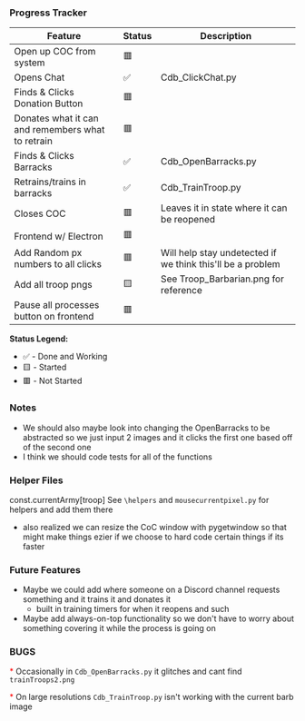 ### Progress Tracker

| Feature                                           | Status | Description                                                |
| ------------------------------------------------- | ------ | ---------------------------------------------------------- |
| Open up COC from system                           | 🟥     |                                                            |
| Opens Chat                                        | ✅     | Cdb_ClickChat.py                                           |
| Finds & Clicks Donation Button                    | 🟥     |                                                            |
| Donates what it can and remembers what to retrain | 🟥     |                                                            |
| Finds & Clicks Barracks                           | ✅     | Cdb_OpenBarracks.py                                        |
| Retrains/trains in barracks                       | ✅     | Cdb_TrainTroop.py                                          |
| Closes COC                                        | 🟥     | Leaves it in state where it can be reopened                |
| Frontend w/ Electron                              | 🟥     |                                                            |
| Add Random px numbers to all clicks               | 🟥     | Will help stay undetected if we think this'll be a problem |
| Add all troop pngs                                | 🟨     | See Troop_Barbarian.png for reference                      |
| Pause all processes button on frontend            | 🟥     |                                                            |

**Status Legend:**

- ✅ - Done and Working
- 🟨 - Started
- 🟥 - Not Started

### Notes

- We should also maybe look into changing the OpenBarracks to be abstracted so we just input 2 images and it clicks the first one based off of the second one
- I think we should code tests for all of the functions

### Helper Files

const.currentArmy[troop]
See `\helpers` and `mousecurrentpixel.py` for helpers and add them there

- also realized we can resize the CoC window with pygetwindow so that might make things ezier if we choose to hard code certain things if its faster

### Future Features

- Maybe we could add where someone on a Discord channel requests something and it trains it and donates it
  - built in training timers for when it reopens and such
- Maybe add always-on-top functionality so we don't have to worry about something covering it while the process is going on

### BUGS

<span style="color:red;">\*</span> Occasionally in `Cdb_OpenBarracks.py` it glitches and cant find `trainTroops2.png`

<span style="color:red;">\*</span> On large resolutions `Cdb_TrainTroop.py` isn't working with the current barb image
